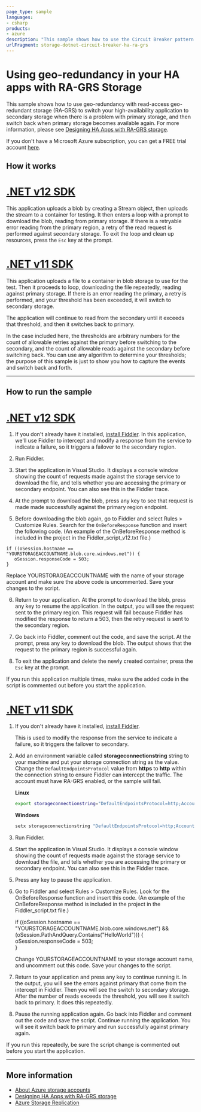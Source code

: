 ```yaml
---
page_type: sample
languages:
- csharp
products:
- azure
description: "This sample shows how to use the Circuit Breaker pattern with an RA-GRS storage account to switch your high-availability application to secondary storage when there is a problem with primary storage,"
urlFragment: storage-dotnet-circuit-breaker-ha-ra-grs
---
```


# Using geo-redundancy in your HA apps with RA-GRS Storage

This sample shows how to use geo-redundancy with read-access geo-redundant storage (RA-GRS) to switch your high-availability application to secondary storage when there is a problem with primary storage, and then switch back when primary storage becomes available again. For more information, please see [Designing HA Apps with RA-GRS storage](https://docs.microsoft.com/azure/storage/common/storage-designing-ha-apps-with-ragrs).

If you don't have a Microsoft Azure subscription, you can get a FREE trial account <a href="http://go.microsoft.com/fwlink/?LinkId=330212">here</a>.

## How it works

# [.NET v12 SDK](#tab/dotnet)

This application uploads a blob by creating a Stream object, then uploads the stream to a container for testing. It then enters a loop with a prompt to download the blob, reading from primary storage. If there is a retryable error reading from the primary region, a retry of the read request is performed against secondary storage. To exit the loop and clean up resources, press the `Esc` key at the prompt.

# [.NET v11 SDK](#tab/dotnet11)

This application uploads a file to a container in blob storage to use for the test. Then it proceeds to loop, downloading the file repeatedly, reading against primary storage. If there is an error reading the primary, a retry is performed, and your threshold has been exceeded, it will switch to secondary storage.

The application will continue to read from the secondary until it exceeds that threshold, and then it switches back to primary.

In the case included here, the thresholds are arbitrary numbers for the count of allowable retries against the primary before switching to the secondary, and the count of allowable reads against the secondary before switching back. You can use any algorithm to determine your thresholds; the purpose of this sample is just to show you how to capture the events and switch back and forth.

---

## How to run the sample

# [.NET v12 SDK](#tab/dotnet)

1. If you don't already have it installed, [install Fiddler](http://www.telerik.com/fiddler). In this application, we'll use Fiddler to intercept and modify a response from the service to indicate a failure, so it triggers a failover to the secondary region.

2. Run Fiddler.

3. Start the application in Visual Studio. It displays a console window showing the count of requests made against the storage service to download the file, and tells whether you are accessing the primary or secondary endpoint. You can also see this in the Fiddler trace.

4. At the prompt to download the blob, press any key to see that request is made made successfully against the primary region endpoint.

5. Before downloading the blob again, go to Fiddler and select Rules > Customize Rules. Search for the `OnBeforeResponse` function and insert the following code. (An example of the OnBeforeResponse method is included in the project in the Fiddler_script_v12.txt file.)

```
if ((oSession.hostname == "YOURSTORAGEACCOUNTNAME.blob.core.windows.net")) {
   oSession.responseCode = 503;  
}
```

Replace YOURSTORAGEACCOUNTNAME with the name of your storage account and make sure the above code is uncommented. Save your changes to the script.

6. Return to your application. At the prompt to download the blob, press any key to resume the application. In the output, you will see the request sent to the primary region. This request will fail because Fiddler has modified the response to return a 503, then the retry request is sent to the secondary region.

7. Go back into Fiddler, comment out the code, and save the script. At the prompt, press any key to download the blob. The output shows that the request to the primary region is successful again.

8. To exit the application and delete the newly created container, press the `Esc` key at the prompt.

If you run this application multiple times, make sure the added code in the script is commented out before you start the application.

# [.NET v11 SDK](#tab/dotnet11)

1. If you don't already have it installed, [install Fiddler](http://www.telerik.com/fiddler).
 
	This is used to modify the response from the service to indicate a failure, so it triggers the failover to secondary. 

2. Add an environment variable called **storageconnectionstring** string to your machine and put your storage connection string as the value. Change the `DefaultEndpointsProtocol` value from **https** to **http** within the connection string to ensure Fiddler can intercept the traffic. The account must have RA-GRS enabled, or the sample will fail.

    **Linux**
    
    ```bash
    export storageconnectionstring="DefaultEndpointsProtocol=http;AccountName=<mystorageaccount>;AccountKey=<myAccountKey>;EndpointSuffix=core.windows.net"
    ```
    **Windows**
    
    ```cmd
    setx storageconnectionstring "DefaultEndpointsProtocol=http;AccountName=<mystorageaccount>;AccountKey=<myAccountKey>;EndpointSuffix=core.windows.net"
    ```

3. Run Fiddler.

4. Start the application in Visual Studio. It displays a console window showing the count of requests made against the storage service to download the file, and tells whether you are accessing the primary or secondary endpoint. You can also see this in the Fiddler trace. 

5. Press any key to pause the application. 

6. Go to Fiddler and select Rules > Customize Rules. Look for the OnBeforeResponse function and insert this code. (An example of the OnBeforeResponse method is included in the project in the Fiddler_script.txt file.)

	if ((oSession.hostname == "YOURSTORAGEACCOUNTNAME.blob.core.windows.net") 
	&& (oSession.PathAndQuery.Contains("HelloWorld"))) {
	   oSession.responseCode = 503;  
        }

	Change YOURSTORAGEACCOUNTNAME to your storage account name, and uncomment out this code. Save your changes to the script. 

7. Return to your application and press any key to continue running it. In the output, you will see the errors against primary that come from the intercept in Fiddler. Then you will see the switch to secondary storage. After the number of reads exceeds the threshold, you will see it switch back to primary. It does this repeatedly. 

8. Pause the running application again. Go back into Fiddler and comment out the code and save the script. Continue running the application. You will see it switch back to primary and run successfully against primary again.

If you run this repeatedly, be sure the script change is commented out before you start the application.

---


## More information
- [About Azure storage accounts](https://docs.microsoft.com/azure/storage/storage-create-storage-account)
- [Designing HA Apps with RA-GRS storage](https://docs.microsoft.com/azure/storage/common/storage-designing-ha-apps-with-ragrs)
- [Azure Storage Replication](https://docs.microsoft.com/azure/storage/storage-redundancy)
